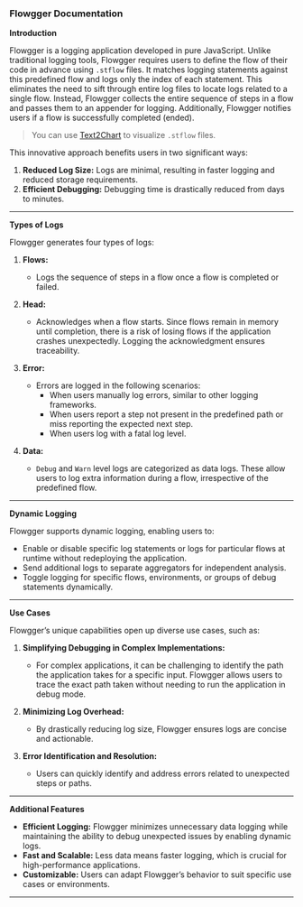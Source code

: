 ### Flowgger Documentation

**Introduction**

Flowgger is a logging application developed in pure JavaScript. Unlike traditional logging tools, Flowgger requires users to define the flow of their code in advance using `.stflow` files. It matches logging statements against this predefined flow and logs only the index of each statement. This eliminates the need to sift through entire log files to locate logs related to a single flow. Instead, Flowgger collects the entire sequence of steps in a flow and passes them to an appender for logging. Additionally, Flowgger notifies users if a flow is successfully completed (ended).

> You can use [Text2Chart](https://solothought.com/text2chart/) to visualize `.stflow` files.

This innovative approach benefits users in two significant ways:
1. **Reduced Log Size:** Logs are minimal, resulting in faster logging and reduced storage requirements.
2. **Efficient Debugging:** Debugging time is drastically reduced from days to minutes.

---

**Types of Logs**

Flowgger generates four types of logs:

1. **Flows:**
   - Logs the sequence of steps in a flow once a flow is completed or failed.

2. **Head:**
   - Acknowledges when a flow starts. Since flows remain in memory until completion, there is a risk of losing flows if the application crashes unexpectedly. Logging the acknowledgment ensures traceability.

3. **Error:**
   - Errors are logged in the following scenarios:
     - When users manually log errors, similar to other logging frameworks.
     - When users report a step not present in the predefined path or miss reporting the expected next step.
     - When users log with a fatal log level.

4. **Data:**
   - `Debug` and `Warn` level logs are categorized as data logs. These allow users to log extra information during a flow, irrespective of the predefined flow.

---

**Dynamic Logging**

Flowgger supports dynamic logging, enabling users to:
- Enable or disable specific log statements or logs for particular flows at runtime without redeploying the application.
- Send additional logs to separate aggregators for independent analysis.
- Toggle logging for specific flows, environments, or groups of debug statements dynamically.

---

**Use Cases**

Flowgger’s unique capabilities open up diverse use cases, such as:

1. **Simplifying Debugging in Complex Implementations:**
   - For complex applications, it can be challenging to identify the path the application takes for a specific input. Flowgger allows users to trace the exact path taken without needing to run the application in debug mode.

2. **Minimizing Log Overhead:**
   - By drastically reducing log size, Flowgger ensures logs are concise and actionable.

3. **Error Identification and Resolution:**
   - Users can quickly identify and address errors related to unexpected steps or paths.

---

**Additional Features**

- **Efficient Logging:** Flowgger minimizes unnecessary data logging while maintaining the ability to debug unexpected issues by enabling dynamic logs.
- **Fast and Scalable:** Less data means faster logging, which is crucial for high-performance applications.
- **Customizable:** Users can adapt Flowgger’s behavior to suit specific use cases or environments.

---


